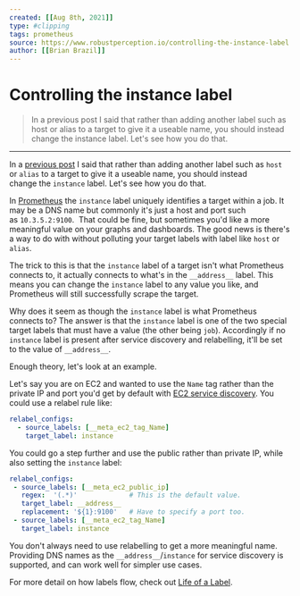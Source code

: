```yaml
---
created: [[Aug 8th, 2021]]
type: #clipping
tags: prometheus 
source: https://www.robustperception.io/controlling-the-instance-label
author: [[Brian Brazil]] 
---
```

# Controlling the instance label

> In a previous post I said that rather than adding another label such as host or alias to a target to give it a useable name, you should instead change the instance label. Let's see how you do that.

---
In a [previous post](http://www.robustperception.io/target-labels-are-for-life-not-just-for-christmas/) I said that rather than adding another label such as `host` or `alias` to a target to give it a useable name, you should instead change the `instance` label. Let's see how you do that.

In [Prometheus](https://prometheus.io/) the `instance` label uniquely identifies a target within a job. It may be a DNS name but commonly it's just a host and port such as `10.3.5.2:9100`.  That could be fine, but sometimes you'd like a more meaningful value on your graphs and dashboards. The good news is there's a way to do with without polluting your target labels with label like `host` or `alias`.

The trick to this is that the `instance` label of a target isn't what Prometheus connects to, it actually connects to what's in the `__address__` label. This means you can change the `instance` label to any value you like, and Prometheus will still successfully scrape the target.

Why does it seem as though the `instance` label is what Prometheus connects to? The answer is that the `instance` label is one of the two special target labels that must have a value (the other being `job`). Accordingly if no `instance` label is present after service discovery and relabelling, it'll be set to the value of `__address__`.

Enough theory, let's look at an example.

Let's say you are on EC2 and wanted to use the `Name` tag rather than the private IP and port you'd get by default with [EC2 service discovery](https://prometheus.io/docs/operating/configuration/#%3Cec2_sd_config%3E). You could use a relabel rule like:

```yaml
relabel_configs:
  - source_labels: [__meta_ec2_tag_Name]
    target_label: instance
```
You could go a step further and use the public rather than private IP, while also setting the `instance` label:

```yaml
relabel_configs:
 - source_labels: [__meta_ec2_public_ip]
   regex:  '(.*)'             # This is the default value.
   target_label: __address__
   replacement: '${1}:9100'   # Have to specify a port too.
 - source_labels: [__meta_ec2_tag_Name]
   target_label: instance
```
You don't always need to use relabelling to get a more meaningful name. Providing DNS names as the `__address__`/`instance` for service discovery is supported, and can work well for simpler use cases.

For more detail on how labels flow, check out [Life of a Label](http://www.robustperception.io/life-of-a-label/).
